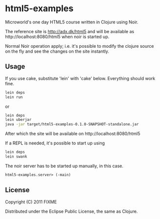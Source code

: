 # html5-examples

Microworld's one day HTML5 course written in Clojure using Noir.

The reference site is http://adx.dk/html5 and will be available as http://localhost:8080/html5 when noir is started up.

Normal Noir operation apply; i.e. it's possible to modify the clojure source on the fly and see the changes on the site instantly. 

## Usage

If you use cake, substitute 'lein' with 'cake' below. Everything should work fine.

```bash
lein deps
lein run
```

or 

```bash
lein deps
lein uberjar
java -jar target/html5-examples-0.1.0-SNAPSHOT-standalone.jar
```

After which the site will be available on http://localhost:8080/html5


If a REPL is needed, it's possible to start up using

```bash
lein deps
lein swank
```

The noir server has to be started up manually, in this case.

```clojure
html5-examples.server> (-main)
```


## License

Copyright (C) 2011 FIXME

Distributed under the Eclipse Public License, the same as Clojure.

